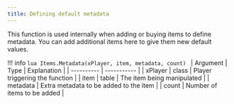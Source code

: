 ```yaml
---
title: Defining default metadata
---
```

This function is used internally when adding or buying items to define metadata. You can add additional items here to give them new default values.

!!! info
	```lua
	Items.Metadata(xPlayer, item, metadata, count)
	```
	| Argument   | Type | Explanation |
	| ---------- | ----------- |
	| xPlayer    | class | Player triggering the function |
	| item       | table | The item being manipulated |
	| metadata   | Extra metadata to be added to the item |
	| count      | Number of items to be added |

